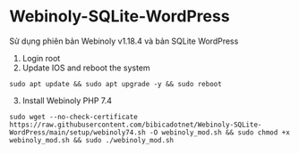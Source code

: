 # Webinoly-SQLite-WordPress
Sử dụng phiên bản Webinoly v1.18.4 và bản SQLite WordPress
1. Login root
2. Update IOS and reboot the system
```shell
sudo apt update && sudo apt upgrade -y && sudo reboot
```
3. Install Webinoly PHP 7.4
```shell
sudo wget --no-check-certificate https://raw.githubusercontent.com/bibicadotnet/Webinoly-SQLite-WordPress/main/setup/webinoly74.sh -O webinoly_mod.sh && sudo chmod +x webinoly_mod.sh && sudo ./webinoly_mod.sh
```



